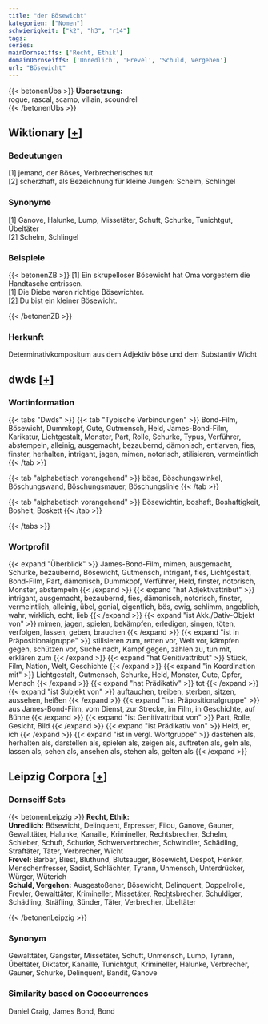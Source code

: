```yaml
---
title: "der Bösewicht"
kategorien: ["Nomen"]
schwierigkeit: ["k2", "h3", "r14"]
tags:
series:
mainDornseiffs: ['Recht, Ethik']
domainDornseiffs: ['Unredlich', 'Frevel', 'Schuld, Vergehen']
url: "Bösewicht"
---
```


{{< betonenÜbs >}}
**Übersetzung:**  
rogue, rascal, scamp, villain, scoundrel  
{{< /betonenÜbs >}}

## Wiktionary [[+](https://de.wiktionary.org/wiki/Bösewicht)]

### Bedeutungen
[1] jemand, der Böses, Verbrecherisches tut  
[2] scherzhaft, als Bezeichnung für kleine Jungen: Schelm, Schlingel  

### Synonyme
[1] Ganove, Halunke, Lump, Missetäter, Schuft, Schurke, Tunichtgut, Übeltäter  
[2] Schelm, Schlingel  

### Beispiele
{{< betonenZB >}}
[1] Ein skrupelloser Bösewicht hat Oma vorgestern die Handtasche entrissen.  
[1] Die Diebe waren richtige Bösewichter.  
[2] Du bist ein kleiner Bösewicht.  

{{< /betonenZB >}}
### Herkunft
Determinativkompositum aus dem Adjektiv böse und dem Substantiv Wicht  



## dwds [[+](https://www.dwds.de/wb/Bösewicht)]

### Wortinformation
{{< tabs "Dwds" >}}
{{< tab "Typische Verbindungen" >}}
Bond-Film, Bösewicht, Dummkopf, Gute, Gutmensch, Held, James-Bond-Film, Karikatur, Lichtgestalt, Monster, Part, Rolle, Schurke, Typus, Verführer, abstempeln, alleinig, ausgemacht, bezaubernd, dämonisch, entlarven, fies, finster, herhalten, intrigant, jagen, mimen, notorisch, stilisieren, vermeintlich
{{< /tab >}}

{{< tab "alphabetisch vorangehend" >}}
böse, Böschungswinkel, Böschungswand, Böschungsmauer, Böschungslinie
{{< /tab >}}

{{< tab "alphabetisch vorangehend" >}}
Bösewichtin, boshaft, Boshaftigkeit, Bosheit, Boskett
{{< /tab >}}

{{< /tabs >}}

### Wortprofil
{{< expand "Überblick" >}} James-Bond-Film, mimen, ausgemacht, Schurke, bezaubernd, Bösewicht, Gutmensch, intrigant, fies, Lichtgestalt, Bond-Film, Part, dämonisch, Dummkopf, Verführer, Held, finster, notorisch, Monster, abstempeln {{< /expand >}}
{{< expand "hat Adjektivattribut" >}} intrigant, ausgemacht, bezaubernd, fies, dämonisch, notorisch, finster, vermeintlich, alleinig, übel, genial, eigentlich, bös, ewig, schlimm, angeblich, wahr, wirklich, echt, lieb {{< /expand >}}
{{< expand "ist Akk./Dativ-Objekt von" >}} mimen, jagen, spielen, bekämpfen, erledigen, singen, töten, verfolgen, lassen, geben, brauchen {{< /expand >}}
{{< expand "ist in Präpositionalgruppe" >}} stilisieren zum, retten vor, Welt vor, kämpfen gegen, schützen vor, Suche nach, Kampf gegen, zählen zu, tun mit, erklären zum {{< /expand >}}
{{< expand "hat Genitivattribut" >}} Stück, Film, Nation, Welt, Geschichte {{< /expand >}}
{{< expand "in Koordination mit" >}} Lichtgestalt, Gutmensch, Schurke, Held, Monster, Gute, Opfer, Mensch {{< /expand >}}
{{< expand "hat Prädikativ" >}} tot {{< /expand >}}
{{< expand "ist Subjekt von" >}} auftauchen, treiben, sterben, sitzen, aussehen, heißen {{< /expand >}}
{{< expand "hat Präpositionalgruppe" >}} aus James-Bond-Film, vom Dienst, zur Strecke, im Film, in Geschichte, auf Bühne {{< /expand >}}
{{< expand "ist Genitivattribut von" >}} Part, Rolle, Gesicht, Bild {{< /expand >}}
{{< expand "ist Prädikativ von" >}} Held, er, ich {{< /expand >}}
{{< expand "ist in vergl. Wortgruppe" >}} dastehen als, herhalten als, darstellen als, spielen als, zeigen als, auftreten als, geln als, lassen als, sehen als, ansehen als, stehen als, gelten als {{< /expand >}}

## Leipzig Corpora [[+](https://corpora.uni-leipzig.de/en/res?word=Bösewicht&corpusId=deu_newscrawl-public_2018)]

### Dornseiff Sets
{{< betonenLeipzig >}}
**Recht, Ethik:**  
**Unredlich:** Bösewicht, Delinquent, Erpresser, Filou, Ganove, Gauner, Gewalttäter, Halunke, Kanaille, Krimineller, Rechtsbrecher, Schelm, Schieber, Schuft, Schurke, Schwerverbrecher, Schwindler, Schädling, Straftäter, Täter, Verbrecher, Wicht  
**Frevel:** Barbar, Biest, Bluthund, Blutsauger, Bösewicht, Despot, Henker, Menschenfresser, Sadist, Schlächter, Tyrann, Unmensch, Unterdrücker, Würger, Wüterich  
**Schuld, Vergehen:** Ausgestoßener, Bösewicht, Delinquent, Doppelrolle, Frevler, Gewalttäter, Krimineller, Missetäter, Rechtsbrecher, Schuldiger, Schädling, Sträfling, Sünder, Täter, Verbrecher, Übeltäter  

{{< /betonenLeipzig >}}

### Synonym
Gewalttäter, Gangster, Missetäter, Schuft, Unmensch, Lump, Tyrann, Übeltäter, Diktator, Kanaille, Tunichtgut, Krimineller, Halunke, Verbrecher, Gauner, Schurke, Delinquent, Bandit, Ganove


### Similarity based on Cooccurrences
Daniel Craig, James Bond, Bond

